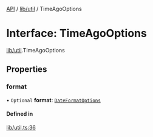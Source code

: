[API](../API.md) / [lib/util](../modules/lib_util.md) / TimeAgoOptions

# Interface: TimeAgoOptions

[lib/util](../modules/lib_util.md).TimeAgoOptions

## Properties

### format

• `Optional` **format**: [`DateFormatOptions`](../modules/lib_util.md#dateformatoptions)

#### Defined in

[lib/util.ts:36](https://github.com/headlamp-k8s/headlamp/blob/072d2509b/frontend/src/lib/util.ts#L36)
